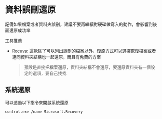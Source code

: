 # 資料誤刪還原

記得如果檔案或者資料夾誤刪，建議不要再繼續對硬碟做寫入的動作，會影響到後面還原成功率

工具推薦

- [Recuva](https://www.ccleaner.com/recuva/download): 這款除了可以列出誤刪的檔案以外，復原方式可以選擇恢復檔案或者連同資料夾結構也一起還原，而且有免費的方案
  > 預設是直接把檔案還原，資料夾結構不會還原，要還原資料夾有一個設定的選項，要自己找找

## 系統還原

可以透過以下指令來開啟系統還原

```
control.exe /name Microsoft.Recovery
```
